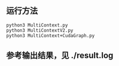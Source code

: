 #

## 运行方法

```shell
python3 MultiContext.py
python3 MultiContextV2.py
python3 MultiContext+CudaGraph.py
```

## 参考输出结果，见 ./result.log

